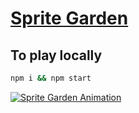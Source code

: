 # [Sprite Garden](https://kherrick.github.io/sprite-garden/)

## To play locally

```sh
npm i && npm start
```

[![Sprite Garden Animation](assets/sprite-garden-animation.gif)](https://kherrick.github.io/sprite-garden/)
